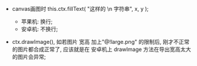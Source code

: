 * canvas画图时   this.ctx.fillText(  "这样的 \n 字符串", x, y );
    * 苹果机: 换行;
    * 安卓机: 不换行;


* ctx.drawImage(), 如若图片 宽高
加上"@!large.png" 的限制后, 刚才不正常的图片都合成正常了, 应该就是在 安卓机上 drawImage 方法在导出宽高太大的图片会异常;